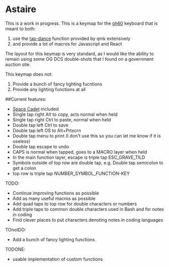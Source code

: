 # Astaire


This is a work in progress.  This is a keymap for the [gh60](http://blog.komar.be/projects/gh60-programmable-keyboard/) keyboard that is meant to both: 
  1. use the [tap-dance](https://docs.qmk.fm/tap_dance.html) function provided by qmk extensively 
  2. and provide a lot of macros for Javascript and React


The layout for this keymap is very standard, as I would like the ability to remain using some OG DCS double-shots that I found on a government auction site.


This keymap does not:
  1. Provide a bunch of fancy lighting fucntions
  2. Provide any lighting functions at all


##Current features:
  - [Space Cadet](https://docs.qmk.fm/space_cadet_shift.html) included
  - Single tap right Alt to copy, acts normal when held
  - Single tap right Ctrl to paste, normal when held
  - Double tap left Ctrl to save
  - Double tap left OS to Alt+Prtscrn
  - Double tap menu to print (I don't use this so you can let me know if it is useless)
  - Double tap escape to undo
  - CAPS is normal when tapped, goes to a MACRO layer when held
  - In the main function layer, escape is triple tap ESC_GRAVE_TILD
  - Symbols outside of top row are double tap, e.g. Double tap semicolon to get a colon
  - top row is triple tap NUMBER_SYMBOL_FUNCTION-KEY


TODO:  
  - Continue improving functions as possible   
  - Add as many useful macros as possible
  - Add quad taps to top row for double characters or numbers
  - Add triple taps to common double characters used in Bash and for notes in coding
  - Find clever places to put characters denoting notes in coding languages


TOnotDO:
  - Add a bunch of fancy lighting functions


TODONE:
  - usable implementation of custom functions